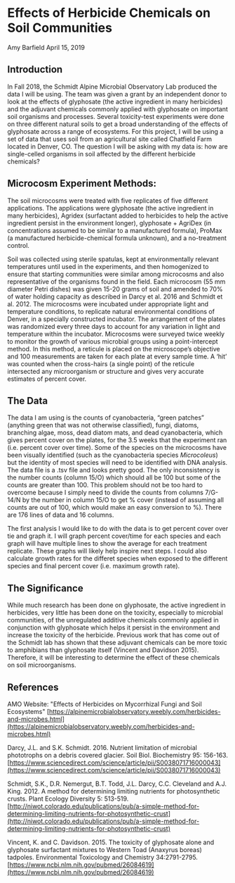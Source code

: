 # Effects of Herbicide Chemicals on Soil Communities

Amy Barfield
April 15, 2019

## Introduction

In Fall 2018, the Schmidt Alpine Microbial Observatory Lab produced the data I will be using. The team was given a grant by an independent donor to look at the effects of glyphosate (the active ingredient in many herbicides) and the adjuvant chemicals commonly applied with glyphosate on important soil organisms and processes. Several toxicity-test experiments were done on three different natural soils to get a broad understanding of the effects of glyphosate across a range of ecosystems. For this project, I will be using a set of data that uses soil from an agricultural site called Chatfield Farm located in Denver, CO. The question I will be asking with my data is: how are single-celled organisms in soil affected by the different herbicide chemicals?


## Microcosm Experiment Methods: 

The soil microcosms were treated with five replicates of five different applications. The applications were glyphosate (the active ingredient in many herbicides), Agridex (surfactant added to herbicides to help the active ingredient persist in the environment longer), glyphosate + AgriDex (in concentrations assumed to be similar to a manufactured formula), ProMax (a manufactured herbicide-chemical formula unknown), and a no-treatment control.

Soil was collected using sterile spatulas, kept at environmentally relevant temperatures until used in the experiments, and then homogenized to ensure that starting communities were similar among microcosms and also representative of the organisms found in the field. Each microcosm (55 mm diameter Petri dishes) was given 15-20 grams of soil and amended to 70% of water holding capacity as described in Darcy et al. 2016 and Schmidt et al. 2012. The microcosms were incubated under appropriate light and temperature conditions, to replicate natural environmental conditions of Denver, in a specially constructed incubator. The arrangement of the plates was randomized every three days to account for any variation in light and temperature within the incubator. Microcosms were surveyed twice weekly to monitor the growth of various microbial groups using a point-intercept method. In this method, a reticule is placed on the microscope’s objective and 100 measurements are taken for each plate at every sample time. A ‘hit’ was counted when the cross-hairs (a single point) of the reticule intersected any microorganism or structure and gives very accurate estimates of percent cover.


## The Data

The data I am using is the counts of cyanobacteria, “green patches” (anything green that was not otherwise classified), fungi, diatoms, branching algae, moss, dead diatom mats, and dead cyanobacteria, which gives percent cover on the plates, for the 3.5 weeks that the experiment ran (i.e. percent cover over time). Some of the species on the microcosms have been visually identified (such as the cyanobacteria species _Microcoleus_) but the identity of most species will need to be identified with DNA analysis. The data file is a .tsv file and looks pretty good. The only inconsistency is the number counts (column 15/O) which should all be 100 but some of the counts are greater than 100. This problem should not be too hard to overcome because I simply need to divide the counts from columns 7/G-14/N by the number in column 15/O to get % cover (instead of assuming all counts are out of 100, which would make an easy conversion to %). There are 176 lines of data and 16 columns.

The first analysis I would like to do with the data is to get percent cover over tie and graph it. I will graph percent cover/time for each species and each graph will have multiple lines to show the average for each treatment replicate. These graphs will likely help inspire next steps. I could also calculate growth rates for the differet species when exposed to the different species and final percent cover (i.e. maximum growth rate).  


## The Significance

While much research has been done on glyphosate, the active ingredient in herbicides, very little has been done on the toxicity, especially to microbial communities, of the unregulated additive chemicals commonly applied in conjunction with glyphosate which helps it persist in the environment and increase the toxicity of the herbicide.  Previous work that has come out of the Schmidt lab has shown that these adjuvant chemicals can be more toxic to amphibians than glyphosate itself (Vincent and Davidson 2015). Therefore, it will be interesting to determine the effect of these chemicals on soil microorganisms. 


## References 

AMO Website: "Effects of Herbicides on Mycorrhizal Fungi and Soil Ecosystems" [https://alpinemicrobialobservatory.weebly.com/herbicides-and-microbes.html](https://alpinemicrobialobservatory.weebly.com/herbicides-and-microbes.html)

Darcy, J.L. and S.K. Schmidt. 2016. Nutrient limitation of microbial phototrophs on a debris covered glacier. Soil Biol. Biochemistry 95: 156-163. [https://www.sciencedirect.com/science/article/pii/S0038071716000043](https://www.sciencedirect.com/science/article/pii/S0038071716000043)

Schmidt, S.K., D.R. Nemergut, B.T. Todd, J.L. Darcy, C.C. Cleveland and A.J. King. 2012. A method for determining limiting nutrients for photosynthetic crusts. Plant Ecology Diversity 5: 513-519. [http://niwot.colorado.edu/publications/pub/a-simple-method-for-determining-limiting-nutrients-for-photosynthetic-crust](http://niwot.colorado.edu/publications/pub/a-simple-method-for-determining-limiting-nutrients-for-photosynthetic-crust)

Vincent, K. and C. Davidson. 2015. The toxicity of glyphosate alone and glyphosate surfactant mixtures to Western Toad (Anaxyrus boreas) tadpoles. Environmental Toxicology and Chemistry 34:2791-2795. [https://www.ncbi.nlm.nih.gov/pubmed/26084619](https://www.ncbi.nlm.nih.gov/pubmed/26084619)
